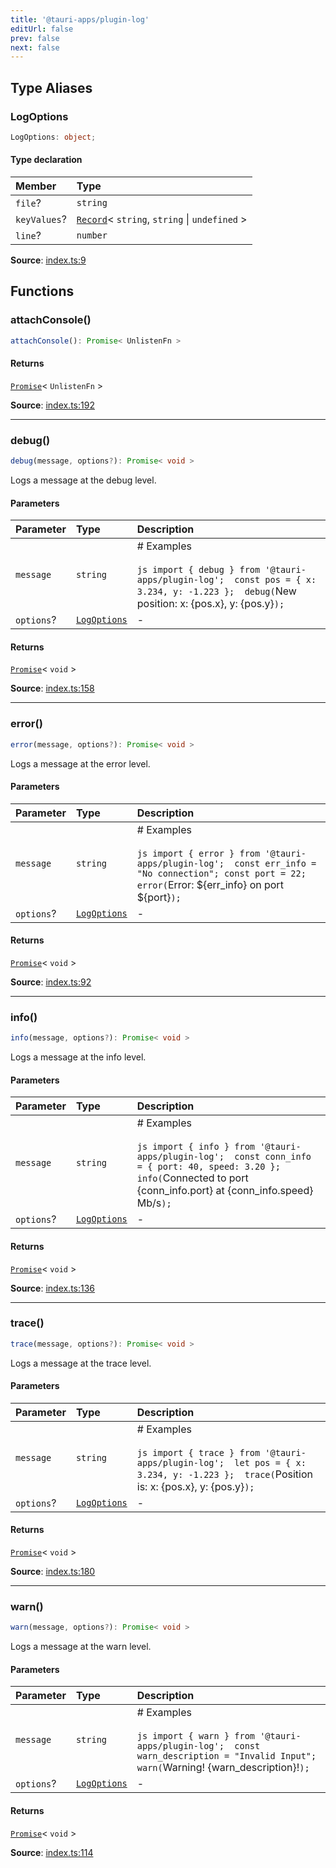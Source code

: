 ```yaml
---
title: '@tauri-apps/plugin-log'
editUrl: false
prev: false
next: false
---
```


## Type Aliases

### LogOptions

```ts
LogOptions: object;
```

#### Type declaration

| Member                                               | Type                                                                                                                               |
| :--------------------------------------------------- | :--------------------------------------------------------------------------------------------------------------------------------- |
| <a id="file" name="file"></a> `file`?                | `string`                                                                                                                           |
| <a id="keyvalues" name="keyvalues"></a> `keyValues`? | [`Record`](https://www.typescriptlang.org/docs/handbook/utility-types.html#recordkeys-type)\< `string`, `string` \| `undefined` \> |
| <a id="line" name="line"></a> `line`?                | `number`                                                                                                                           |

**Source**: [index.ts:9](https://github.com/tauri-apps/plugins-workspace/blob/v2/plugins/log/guest-js/index.ts#L9)

## Functions

### attachConsole()

```ts
attachConsole(): Promise< UnlistenFn >
```

#### Returns

[`Promise`](https://developer.mozilla.org/docs/Web/JavaScript/Reference/Global_Objects/Promise)\< `UnlistenFn` \>

**Source**: [index.ts:192](https://github.com/tauri-apps/plugins-workspace/blob/v2/plugins/log/guest-js/index.ts#L192)

---

### debug()

```ts
debug(message, options?): Promise< void >
```

Logs a message at the debug level.

#### Parameters

| Parameter  | Type                                                   | Description                                                                                                                                                       |
| :--------- | :----------------------------------------------------- | :---------------------------------------------------------------------------------------------------------------------------------------------------------------- |
| `message`  | `string`                                               | # Examples<br /><br />`js import { debug } from '@tauri-apps/plugin-log';  const pos = { x: 3.234, y: -1.223 };  debug(`New position: x: {pos.x}, y: {pos.y}`); ` |
| `options`? | [`LogOptions`](/references/javascript/log/#logoptions) | -                                                                                                                                                                 |

#### Returns

[`Promise`](https://developer.mozilla.org/docs/Web/JavaScript/Reference/Global_Objects/Promise)\< `void` \>

**Source**: [index.ts:158](https://github.com/tauri-apps/plugins-workspace/blob/v2/plugins/log/guest-js/index.ts#L158)

---

### error()

```ts
error(message, options?): Promise< void >
```

Logs a message at the error level.

#### Parameters

| Parameter  | Type                                                   | Description                                                                                                                                                                   |
| :--------- | :----------------------------------------------------- | :---------------------------------------------------------------------------------------------------------------------------------------------------------------------------- |
| `message`  | `string`                                               | # Examples<br /><br />`js import { error } from '@tauri-apps/plugin-log';  const err_info = "No connection"; const port = 22;  error(`Error: ${err_info} on port ${port}`); ` |
| `options`? | [`LogOptions`](/references/javascript/log/#logoptions) | -                                                                                                                                                                             |

#### Returns

[`Promise`](https://developer.mozilla.org/docs/Web/JavaScript/Reference/Global_Objects/Promise)\< `void` \>

**Source**: [index.ts:92](https://github.com/tauri-apps/plugins-workspace/blob/v2/plugins/log/guest-js/index.ts#L92)

---

### info()

```ts
info(message, options?): Promise< void >
```

Logs a message at the info level.

#### Parameters

| Parameter  | Type                                                   | Description                                                                                                                                                                                     |
| :--------- | :----------------------------------------------------- | :---------------------------------------------------------------------------------------------------------------------------------------------------------------------------------------------- |
| `message`  | `string`                                               | # Examples<br /><br />`js import { info } from '@tauri-apps/plugin-log';  const conn_info = { port: 40, speed: 3.20 };  info(`Connected to port {conn_info.port} at {conn_info.speed} Mb/s`); ` |
| `options`? | [`LogOptions`](/references/javascript/log/#logoptions) | -                                                                                                                                                                                               |

#### Returns

[`Promise`](https://developer.mozilla.org/docs/Web/JavaScript/Reference/Global_Objects/Promise)\< `void` \>

**Source**: [index.ts:136](https://github.com/tauri-apps/plugins-workspace/blob/v2/plugins/log/guest-js/index.ts#L136)

---

### trace()

```ts
trace(message, options?): Promise< void >
```

Logs a message at the trace level.

#### Parameters

| Parameter  | Type                                                   | Description                                                                                                                                                    |
| :--------- | :----------------------------------------------------- | :------------------------------------------------------------------------------------------------------------------------------------------------------------- |
| `message`  | `string`                                               | # Examples<br /><br />`js import { trace } from '@tauri-apps/plugin-log';  let pos = { x: 3.234, y: -1.223 };  trace(`Position is: x: {pos.x}, y: {pos.y}`); ` |
| `options`? | [`LogOptions`](/references/javascript/log/#logoptions) | -                                                                                                                                                              |

#### Returns

[`Promise`](https://developer.mozilla.org/docs/Web/JavaScript/Reference/Global_Objects/Promise)\< `void` \>

**Source**: [index.ts:180](https://github.com/tauri-apps/plugins-workspace/blob/v2/plugins/log/guest-js/index.ts#L180)

---

### warn()

```ts
warn(message, options?): Promise< void >
```

Logs a message at the warn level.

#### Parameters

| Parameter  | Type                                                   | Description                                                                                                                                                  |
| :--------- | :----------------------------------------------------- | :----------------------------------------------------------------------------------------------------------------------------------------------------------- |
| `message`  | `string`                                               | # Examples<br /><br />`js import { warn } from '@tauri-apps/plugin-log';  const warn_description = "Invalid Input";  warn(`Warning! {warn_description}!`); ` |
| `options`? | [`LogOptions`](/references/javascript/log/#logoptions) | -                                                                                                                                                            |

#### Returns

[`Promise`](https://developer.mozilla.org/docs/Web/JavaScript/Reference/Global_Objects/Promise)\< `void` \>

**Source**: [index.ts:114](https://github.com/tauri-apps/plugins-workspace/blob/v2/plugins/log/guest-js/index.ts#L114)
